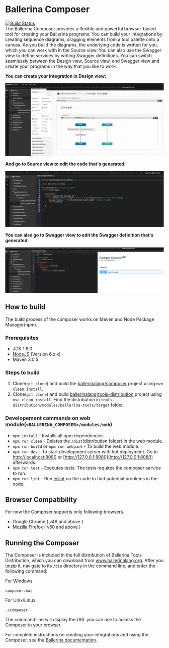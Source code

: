 # Ballerina Composer
[![Build Status](https://wso2.org/jenkins/job/ballerinalang/job/composer/badge/icon)](https://wso2.org/jenkins/job/ballerinalang/job/composer/)  
The Ballerina Composer provides a flexible and powerful browser-based tool for creating your Ballerina programs. You can build your integrations by creating sequence diagrams, dragging elements from a tool palette onto a canvas. As you build the diagrams, the underlying code is written for you, which you can work with in the Source view. You can also use the Swagger view to define services by writing Swagger definitions. You can switch seamlessly between the Design view, Source view, and Swagger view and create your programs in the way that you like to work.

**You can create your integration in Design view:**

![alt text](./docs/images/DesignView.png?raw=true "Design view")

**And go to Source view to edit the code that's generated:**

![alt text](./docs/images/SourceView.png?raw=true "Source view")

**You can also go to Swagger view to edit the Swagger definition that's generated:**

![alt text](./docs/images/SwaggerView.png?raw=true "Swagger view")

## How to build
The build process of the composer works on Maven and Node Package Manager(npm).

### Prerequisites
*   JDK 1.8.0  
*   [NodeJS](https://nodejs.org/en/) (Version 6.x.x)   
*   Maven 3.0.5  

### Steps to build
1.  Clone(`git clone`) and build the [ballerinalang/composer](https://github.com/ballerinalang/composer) project using `mvn clean install`.
2.  Clone(`git clone`) and build [ballerinalang/tools-distribution](https://github.com/ballerinalang/tools-distribution/) project using `mvn clean install`. Find the distribution in `tools-distribution/modules/ballerina-tools/target` folder.

### Developement commands on web module(`<BALLERINA_COMPOSER>/modules/web`)
*   `npm install` - Installs all npm dependencies.
*   `npm run clean` - Deletes the `/dist`(distribution folder) in the web module.  
*   `npm run build` or `npm run webpack` - To build the web module.  
*   `npm run dev` - To start development server with hot deployment. Go to [http://localhost:8080](http://localhost:8080) or [http://127.0.0.1:8080](http://127.0.0.1:8080) afterwards.
*   `npm run test` - Executes tests. The tests requires the composer service to run.
*   `npm run lint` - Run [eslint](http://eslint.org/) on the code to find potential problems in the code.

## Browser Compatibility

For now the Composer supports only following browsers.

*   Google Chrome ( v49 and above )
*   Mozilla Firefox ( v50 and above )

## Running the Composer

The Composer is included in the full distribution of Ballerina Tools Distribution, which you can download from www.ballerinalang.org. After you unzip it, navigate to its `/bin` directory in the command line, and enter the following command:

For Windows
```
composer.bat
```

For Unix/Linux
```
./composer
```

The command line will display the URL you can use to access the Composer in your browser.

For complete instructions on creating your integrations and using the Composer, see the [Ballerina documentation](http://ballerinalang.org/docs/user-guide/0.8/quick-tour/#run-the-composer).
